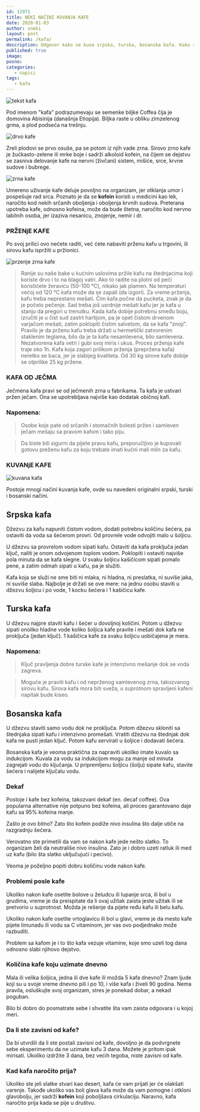 ```yaml
---
id: 12971
title: NEKI NAČINI KUVANJA KAFE
date: 2020-01-03
author: sneki
layout: post
permalink: /kafa/
description: Odgovor kako se kuva srpska, turska, bosanska kafa. Kako se nekad pržila kafa? Neki detalji o uticaju kafe ne čoveka. 
published: true
image: 
posno: 
categories:
   - napici
tags:
   - kafa
---
```


![tekst kafa ](/wp-content/uploads/2020/01/kafa0.jpg)


Pod imenom "kafa" podrazumevaju se semenke biljke Coffea čija je domovina Abisinija (današnja Etiopija). Biljka raste u obliku zimzelenog grma, a plod podseća na trešnju. 

![drvo kafe](/wp-content/uploads/2020/01/kafa1.jpg)


Zreli plodovi se prvo osuše, pa se potom iz njih vade zrna. Sirovo zrno kafe je žućkasto-zelene ili mrke boje i sadrži alkoloid kofein, na čijem se dejstvu se zasniva delovanje kafe na nervni (živčani) sistem, mišiće, srce, krvne sudove i bubrege. 

![zrna kafe](/wp-content/uploads/2020/01/kafa2.jpg)

Umereno uživanje kafe deluje povoljno na organizam, jer otklanja umor i pospešuje rad srca. Poznato je da se **kofein** koristi u medicini kao lek, naročito kod nekih srčanih oboljenja i oboljenja krvnih sudova. Preterana upotreba kafe, odnosno kofeina, može da bude štetna, naročito kod nervno labilnih osoba, jer izaziva nesanicu, znojenje, nemir i dr.

### PRŽENjE KAFE
Po svoj prilici ovo nećete raditi, već ćete nabaviti prženu kafu u trgovini, ili sirovu kafu ispržiti u pržionici. 

![przenje zrna kafe](/wp-content/uploads/2020/01/kafa4.jpg)

> Ranije su naše bake u kućnim uslovima pržile kafu na štednjacima koji koriste drvo i to na blagoj vatri. Ako to radite na plotni od peći koristićete žeravicu (50-100 ℃), nikako jak plamen. Na temperaturi većoj od 120 ℃ kafa može da se zapali (da izgori).
Za vreme prženja, kafu treba neprestano mešati. Čim kafa počne da pucketa, znak je da je počelo pečenje. Sad treba još usrdnije mešati kafu jer je kafa u stanju da pregori u trenutku. Kada kafa dobije potrebnu smeđu boju, izručiti je u čist sud zastrt hartijom, pa je opet čistom drvenom varjačom mešati, zatim poklopiti čistim salvetom, da se kafa "znoji". Pravilo je da prženu kafu treba držati u hermetički zatvorenim staklenim teglama, bilo da je ta kafa nesamlevena, bilo samlevena. Nezatvorena kafa vetri i gubi svoj miris i ukus. Proces prženja kafe traje oko 1h. 
> Kafa koja zagori prilikom prženja (prepržena kafa) neretko se baca, jer je slabijeg kvaliteta.
> Od 30 kg sirove kafe dobije se otprilike 25 kg pržene.

### KAFA OD JEČMA
Ječmena kafa pravi se od ječmenih zrna u fabrikama. Ta kafa je ustvari pržen ječam. Ona se upotrebljava najviše kao dodatak običnoj kafi. 

### Napomena:

> Osobe koje pate od srčanih i stomačnih bolesti pržen i samleven ječam mešaju sa pravom kafom i tako piju.

> Da biste bili sigurni da pijete pravu kafu, preporučljivo je kupovati gotovu preženu kafu za koju trebate imati kućni mali mlin za kafu.

<script async src="https://pagead2.googlesyndication.com/pagead/js/adsbygoogle.js"></script>
<ins class="adsbygoogle"
     style="display:block; text-align:center;"
     data-ad-layout="in-article"
     data-ad-format="fluid"
     data-ad-client="ca-pub-1993925204978426"
     data-ad-slot="1672544635"></ins>
<script>
     (adsbygoogle = window.adsbygoogle || []).push({});
</script>

### KUVANjE KAFE

![kuvana kafa](/wp-content/uploads/2020/01/kafa3.jpg)

Postoje mnogi načini kuvanja kafe, ovde su navedeni originalni srpski, turski i bosanski načini.

## Srpska kafa 

Džezvu za kafu napuniti čistom vodom, dodati potrebnu količinu šećera, pa ostaviti da voda sa šećerom provri. Od provrele vode odvojiti malo u šoljicu. 

U džezvu sa provrelom vodom sipati kafu. Ostaviti da kafa proključa jedan ključ, naliti je onom odvojenom toplom vodom. Poklopiti i ostaviti najviše pola minuta da se kafa slegne. U svaku šoljicu kašičicom sipati pomalo pene, a zatim odmah sipati u kafu, pa je služiti. 

Kafa koja se služi ne sme biti ni mlaka, ni hladna, ni preslatka, ni suviše jaka, ni suviše slaba. 
Najbolje je držati se ove mere: na jednu osobu staviti u džezvu šoljicu i po vode, 1 kocku šećera i 1 kašičicu kafe.



## Turska kafa 

U džezvu najpre staviti kafu i šećer u dovoljnoj količini. Potom u džezvu sipati onoliko hladne vode koliko šoljica kafe pravite i mešati dok kafa ne proključa (jedan ključ). 1 kašičica kafe za svaku šoljicu uobičajena je mera. 

### Napomena: 
> Ključ pravljenja dobre turske kafe je intenzivno mešanje dok se voda zagreva.

> Moguće je praviti kafu i od neprženog samlevenog zrna, takozvanog sirovu kafu. Sirova kafa mora biti sveža, u suprotnom spravljeni kafeni napitak bude kiseo.

## Bosanska kafa

U džezvu staviti samo vodu dok ne proključa. Potom džezvu skloniti sa štednjaka sipati kafu i intenzivno promešati. Vratiti džezvu na štednjak dok kafa ne pusti jedan ključ. Potom kafu servirati u šoljice i dodavati šećera.

Bosanska kafa je veoma praktična za napraviti ukoliko imate kuvalo sa indukcijom. Kuvala za vodu sa indukcijom mogu za manje od minuta zagrejati vodu do ključanja. U pripremljenu šoljicu (šolju) sipate kafu, stavite šećera i nalijete ključalu vodu.

<script async src="https://pagead2.googlesyndication.com/pagead/js/adsbygoogle.js"></script>
<ins class="adsbygoogle"
     style="display:block; text-align:center;"
     data-ad-layout="in-article"
     data-ad-format="fluid"
     data-ad-client="ca-pub-1993925204978426"
     data-ad-slot="1672544635"></ins>
<script>
     (adsbygoogle = window.adsbygoogle || []).push({});
</script>

### Dekaf

Postoje i kafe bez kofeina, takozvani dekaf (en. decaf coffee). Ova popularna alternative nije potpuno bez kofeina, ali proces garantovano daje kafu sa 95% kofeina manje.

Zašto je ovo bitno? Zato što kofein podiže nivo insulina što dalje utiče na razgradnju šećera.

Verovatno ste primetili da vam se nakon kafe jede nešto slatko. To organizam želi da neutrališe nivo insulina. Zato je i dobro uzeti ratluk ili med uz kafu (bilo šta slatko uključujući i pecivo).

Veoma je poželjno popiti dobru količinu vode nakon kafe.

### Problemi posle kafe

Ukoliko nakon kafe osetite bolove u želudcu ili lupanje srca, ili bol u grudima, vreme je da preispitate da li ovaj užitak zaista jeste užitak ili se pretvorio u suprotnost. Možda je rešenje da pijete ređu kafu ili belu kafu.

Ukoliko nakon kafe osetite vrtoglavicu ili bol u glavi, vreme je da mesto kafe pijete limunadu ili vodu sa C vitaminom, jer vas ovo podjednako može razbuditi.

Problem sa kafom je i to što kafa vezuje vitamine, koje smo uzeli tog dana odnosno slabi njihovo dejstvo.

### Količina kafe koju uzimate dnevno

Mala ili velika šoljica, jedna ili dve kafe ili možda 5 kafa dnevno? Znam ljude koji su u svoje vreme dnevno pili i po 10, i više kafa i živeli 90 godina. Nema pravila, osluškujte svoj organizam, stres je ponekad dobar, a nekad poguban.

Bilo bi dobro do posmatrate sebe i shvatite šta vam zaista odgovara i u kojoj meri.


### Da li ste zavisni od kafe?

Da bi utvrdili da li ste postali zavisni od kafe, dovoljno je da podvrgnete sebe eksperimentu da ne uzimate kafu 3 dana. Možete je pritom ipak mirisati. Ukoliko izdržite 3 dana, bez većih tegoba, niste zavisni od kafe.

### Kad kafa naročito prija?

Ukoliko ste jeli slatke stvari kao desert, kafa će vam prijati jer će olakšati varenje. Takođe ukoliko vas boli glava kafa može da vam pomogne i otkloni glavobolju, jer sadrži **kofein** koji poboljšava cirkulaciju. Naravno, kafa naročito prija kada se pije u društvu.